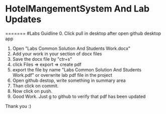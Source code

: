 <h1>HotelMangementSystem And Lab Updates</h1>

=======
#Labs Guidline
0. Click pull in desktop after open github desktop app
1. Open "Labs Common Solution And Students Work.docx" 
2. Add your work in your section of docx files
3. Save the docx file by "ctr+s"
4. click Files => export => create pdf
5. export the file by name "Labs Common Solution And Students Work.pdf" or overwrite lab pdf file in the project
6. Open github destop, write something in summary area
7. Than click on commit.
8. Now click on push.
9. Good Work. Just g to github to verify that pdf has been updated

Thank you :)

